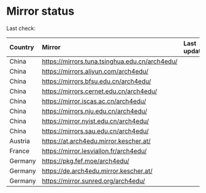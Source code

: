 <script src="./time.js"></script>
# Mirror status
Last check: <script type="text/javascript">localize(1719711364.0235674);</script>

|Country|Mirror|Last update|
|:------|:-----|:----------|
|China|https://mirrors.tuna.tsinghua.edu.cn/arch4edu/|<script type="text/javascript">localize(1719686053);</script>|
|China|https://mirrors.aliyun.com/arch4edu/|<script type="text/javascript">localize(1719686053);</script>|
|China|https://mirrors.bfsu.edu.cn/arch4edu/|<script type="text/javascript">localize(1719686053);</script>|
|China|https://mirrors.cernet.edu.cn/arch4edu/|<script type="text/javascript">localize(1719686053);</script>|
|China|https://mirror.iscas.ac.cn/arch4edu/|<script type="text/javascript">localize(1719686053);</script>|
|China|https://mirrors.nju.edu.cn/arch4edu/|<script type="text/javascript">localize(1719599727);</script>|
|China|https://mirror.nyist.edu.cn/arch4edu/|<script type="text/javascript">localize(1719642856);</script>|
|China|https://mirrors.sau.edu.cn/arch4edu/|<script type="text/javascript">localize(1719686053);</script>|
|Austria|https://at.arch4edu.mirror.kescher.at/|<script type="text/javascript">localize(1719686053);</script>|
|France|https://mirror.lesviallon.fr/arch4edu/|<script type="text/javascript">localize(1719686053);</script>|
|Germany|https://pkg.fef.moe/arch4edu/|<script type="text/javascript">localize(1719686053);</script>|
|Germany|https://de.arch4edu.mirror.kescher.at/|<script type="text/javascript">localize(1719686053);</script>|
|Germany|https://mirror.sunred.org/arch4edu/|<script type="text/javascript">localize(1719686053);</script>|

<script src="./tablefilter/tablefilter.js"></script>
<script src="./table.js"></script>